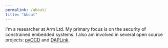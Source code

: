 ```yaml
---
permalink: /about/
title: "About"
---
```


I'm a researcher at Arm Ltd. My primary focus is on the security of constrained embedded systems.
I also am involved in several open source projects: [pyOCD](https://github.com/mbedmicro/pyOCD) and
[DAPLink](https://github.com/ARMmbed/DAPLink).

